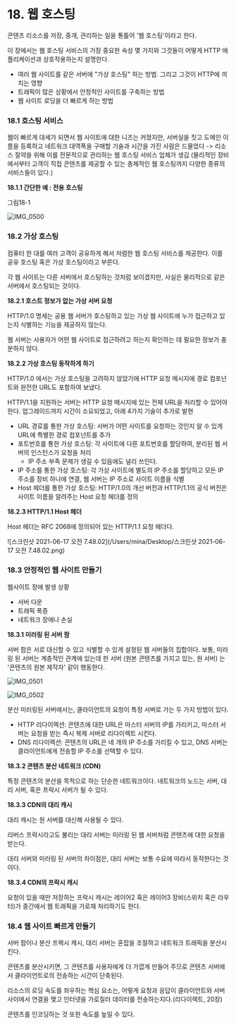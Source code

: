 # 18. 웹 호스팅

콘텐츠 리소스를 저장, 중개, 관리하는 일을 통틀어 '웹 호스팅'이라고 한다.

이 장에서는 웹 호스팅 서비스의 가장 중요한 속성 몇 가지와 그것들이 어떻게 HTTP 애플리케이션과 상호작용하는지 설명한다.

- 여러 웹 사이트를 같은 서버에 "가상 호스팅" 하는 방법. 그리고 그것이 HTTP에 끼치는 영향
- 트래픽이 많은 상황에서 안정적인 사이트를 구축하는 방법
- 웹 사이트 로딩을 더 빠르게 하는 방법



### 18.1 호스팅 서비스

 웹이 빠르게 대세가 되면서 웹 사이트에 대한 니즈는 커졌지만, 서버실을 짓고 도메인 이름을 등록하고 네트워크 대역폭을 구매할 기술과 시간을 가진 사람은 드물었다 -> 리소스 절약을 위해 이를 전문적으로 관리하는 웹 호스팅 서비스 업체가 생김 (물리적인 장비에서부터 고객이 직접 콘텐츠를 제공할 수 있는 총체적인 웹 호스팅까지 다양한 종류의 서비스들이 있다.)

**18.1.1 간단한 예 : 전용 호스팅**

그림18-1

![IMG_0500](/Users/mina/Downloads/IMG_0500.JPG)



### 18.2 가상 호스팅

컴퓨터 한 대를 여러 고객이 공유하게 해서 저렴한 웹 호스팅 서비스를 제공한다. 이를 공유 호스팅 혹은 가상 호스팅이라고 부른다.

각 웹 사이트는 다른 서버에서 호스팅하는 것처럼 보이겠지만, 사실은 물리적으로 같은 서버에서 호스팅되는 것이다. 

**18.2.1 호스트 정보가 없는 가상 서버 요청**

HTTP/1.0 명세는 공용 웹 서버가 호스팅하고 있는 가상 웹 사이트에 누가 접근하고 있는지 식별하는 기능을 제공하지 않는다.

웹 서버는 사용자가 어떤 웹 사이트로 접근하려고 하는지 확인하는 데 필요한 정보가 충분하지 않다.

**18.2.2 가상 호스팅 동작하게 하기**

HTTP/1.0 에서는 가상 호스팅을 고려하지 않았기에 HTTP 요청 메시지에 경로 컴포넌트와 완전한 URL도 포함하여 보냈다.

HTTP/1.1을 지원하는 서버는 HTTP 요청 메시지에 있는 전체 URL을 처리할 수 있어야 한다. 업그레이드까지 시간이 소요되었고, 아래 4가지 기술이 추가로 발현

- URL 경로를 통한 가상 호스팅: 서버가 어떤 사이트를 요청하는 것인지 알 수 있게 URL에 특별한 경로 컴포넌트를 추가
- 포트번호를 통한 가상 호스팅: 각 사이트에 다른 포트번호를 할당하여, 분리된 웹 서버의 인스턴스가 요청을 처리
  - IP 주소 부족 문제가 생길 수 있음에도 널리 쓰인다.
- IP 주소를 통한 가상 호스팅: 각 가상 사이트에 별도의 IP 주소를 할당하고 모든 IP 주소를 장비 하나에 연결, 웹 서버는 IP 주소로 사이트 이름을 식별
- Host 헤더를 통한 가상 호스팅: HTTP/1.0의 개선 버전과 HTTP/1.1의 공식 버전은 사이트 이름을 알려주는 Host 요청 헤더를 정의

**18.2.3 HTTP/1.1 Host 헤더**

Host 헤더는 RFC 2068에 정의되어 있는 HTTP/1.1 요청 헤더다.

![스크린샷 2021-06-17 오전 7.48.02](/Users/mina/Desktop/스크린샷 2021-06-17 오전 7.48.02.png)



### 18.3 안정적인 웹 사이트 만들기

웹사이트 장애 발생 상황

- 서버 다운
- 트래픽 폭증
- 네트워크 장애나 손실

**18.3.1 미러링 된 서버 팜**

서버 팜은 서로 대신할 수 있고 식별할 수 있게 설정된 웹 서버들의 집합이다. 보통, 미러링 된 서버는 계층적인 관계에 있는데 한 서버 (원본 콘텐츠를 가지고 있는, 원 서버) 는 '콘텐츠의 원본 제작자' 같이 행동한다.

![IMG_0501](/Users/mina/Downloads/IMG_0501.JPG)

![IMG_0502](/Users/mina/Downloads/IMG_0502.JPG)

분산 미러링된 서버에서는, 클라이언트의 요청이 특정 서버로 가는 두 가지 방법이 있다.

- HTTP 리다이렉션: 콘텐츠에 대한 URL은 마스터 서버의 IP를 가리키고, 마스터 서버는 요청을 받는 즉시 복제 서버로 리다이렉트 시킨다.
- DNS 리다이렉션: 콘텐츠의 URL은 네 개의 IP 주소를 가리킬 수 있고, DNS 서버는 클라이언트에게 전송할 IP 주소를 선택할 수 있다.

**18.3.2 콘텐츠 분산 네트워크 (CDN)**

특정 콘텐츠의 분산을 목적으로 하는 단순한 네트워크이다. 네트워크의 노드는 서버, 대리 서버, 혹은 프락시 서버가 될 수 있다.

**18.3.3 CDN의 대리 캐시**

대리 캐시는 원 서버를 대신해 사용될 수 있다.

리버스 프락시라고도 불리는 대리 서버는 미러링 된 웹 서버처럼 콘텐츠에 대한 요청을 받는다.

대리 서버와 미러링 된 서버의 차이점은, 대리 서버는 보통 수요에 따라서 동작한다는 것이다.

**18.3.4 CDN의 프락시 캐시**

요청이 있을 때만 저장하는 프락시 캐시는 레이어2 혹은 레이어3 장비(스위치 혹은 라우터)가 중간에서 웹 트래픽을 가로채 처리하기도 한다. 



### 18.4 웹 사이트 빠르게 만들기

서버 팜이나 분산 프랙시 캐시, 대리 서버는 혼잡을 조절하고 네트워크 트래픽을 분산시킨다.

콘텐츠를 분산시키면, 그 콘텐츠를 사용자에게 더 가깝게 만들어 주므로 콘텐츠 서버에서 클라이언트로의 전송하는 시간이 단축된다.

리소스의 로딩 속도를 좌우하는 핵심 요소는, 어떻게 요청과 응답이 클라이언트와 서버 사이에서 연결을 맺고 인터넷을 가로질러 데이터를 전송하는지다.(리다이렉트, 20장)

콘텐츠를 인코딩하는 것 또한 속도를 높일 수 있다.
